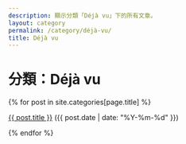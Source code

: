 ```yaml
---
description: 顯示分類「Déjà vu」下的所有文章。
layout: category
permalink: /category/déjà-vu/
title: Déjà vu
---
```


<h1>分類：Déjà vu</h1>

{% for post in site.categories[page.title] %}
  <p><a href="{{ post.url | relative_url }}">{{ post.title }}</a> ({{ post.date | date: "%Y-%m-%d" }})</p>
{% endfor %}

